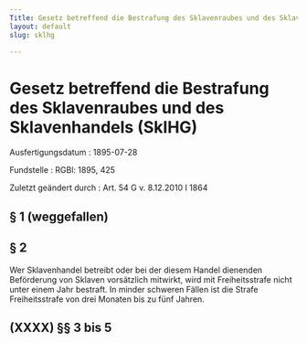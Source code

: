 ```yaml
---
Title: Gesetz betreffend die Bestrafung des Sklavenraubes und des Sklavenhandels
layout: default
slug: sklhg

---
```


# Gesetz betreffend die Bestrafung des Sklavenraubes und des Sklavenhandels (SklHG)

Ausfertigungsdatum
:   1895-07-28

Fundstelle
:   RGBl: 1895, 425

Zuletzt geändert durch
:   Art. 54 G v. 8.12.2010 I 1864


## § 1 (weggefallen)



## § 2

Wer Sklavenhandel betreibt oder bei der diesem Handel dienenden
Beförderung von Sklaven vorsätzlich mitwirkt, wird mit Freiheitsstrafe
nicht unter einem Jahr bestraft. In minder schweren Fällen ist die
Strafe Freiheitsstrafe von drei Monaten bis zu fünf Jahren.


## (XXXX) §§ 3 bis 5


